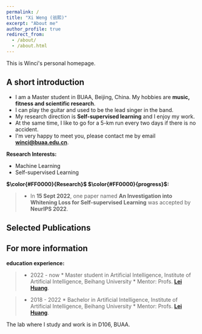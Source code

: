 ```yaml
---
permalink: /
title: "Xi Weng (翁熙)"
excerpt: "About me"
author_profile: true
redirect_from: 
  - /about/
  - /about.html
---
```


This is Winci's personal homepage.

## A short introduction
* I am a Master student in BUAA, Beijing, China. My hobbies are **music, fitness and scientific research**. <br>
* I can play the guitar and used to be the lead singer in the band. <br>
* My research direction is **Self-supervised learning** and I enjoy my work. <br>
* At the same time, I like to go for a 5-km run every two days if there is no accident. <br>
* I'm very happy to meet you, please contact me by email **winci@buaa.edu.cn**. <br>

<b>Research Interests:</b>
* Machine Learning
* Self-supervised Learning<br>

<b>$\color{#FF0000}{Research}$&nbsp;$\color{#FF0000}{progress}$:</b>
> * In **15 Sept 2022**, one paper named **An Investigation into Whitening Loss for Self-supervised Learning** was accepted by **NeurIPS 2022**. <br>

## Selected Publications

## For more information
<b>education experience:</b>
> * 2022 - now
    * Master student in Artificial Intelligence, Institute of Artificial Intelligence, Beihang University
    * Mentor: Profs. [**Lei Huang**](https://huangleibuaa.github.io).

> * 2018 - 2022
    * Bachelor in Artificial Intelligence, Institute of Artificial Intelligence, Beihang University
    * Mentor: Profs. [**Lei Huang**](https://huangleibuaa.github.io).


The lab where I study and work is in D106, BUAA.
